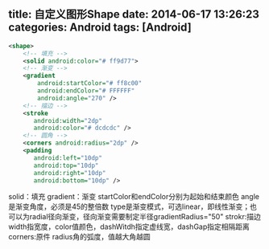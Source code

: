 title: 自定义图形Shape
date: 2014-06-17 13:26:23
categories: Android
tags: [Android]
---
```xml
<shape>
	<!-- 填充 -->
	<solid android:color="# ff9d77">
	<!-- 渐变 -->
	<gradient          
		android:startColor="# ff8c00"     
      	android:endColor="# FFFFFF"     
     	android:angle="270" />     
 	<!-- 描边 -->      
 	<stroke     
       android:width="2dp"     
       android:color="# dcdcdc" />        
  	<!-- 圆角 -->     
  	<corners android:radius="2dp" />     
  	<padding     
       android:left="10dp"           
       android:top="10dp"     
       android:right="10dp"     
       android:bottom="10dp" />  
```
solid：填充
gradient：渐变
	startColor和endColor分别为起始和结束颜色
	angle是渐变角度，必须是45的整倍数
	type是渐变模式，可选linear，即线性渐变；也可以为radial径向渐变，径向渐变需要制定半径gradientRadius="50"
strokr:描边
	width指宽度，color值颜色，dashWitdh指定虚线宽，dashGap指定相隔距离
corners:原件
	radius角的弧度，值越大角越圆